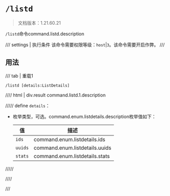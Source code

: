 # `/listd`

> 文档版本：1.21.60.21

`/listd`命令command.listd.description

/// settings | 执行条件
该命令需要权限等级：`host`|`3`。该命令需要开启作弊。
///

## 用法

/// tab | 重载1
```mcfunction
/listd [details:ListDetails]
```

//// html | div.result
command.listd.1.description

///// define
`details`：<!-- md:samp ListDetails -->

- 枚举类型，可选。command.enum.listdetails.description枚举值如下：

  |值|描述|
  |---|---|
  |`ids`|command.enum.listdetails.ids|
  |`uuids`|command.enum.listdetails.uuids|
  |`stats`|command.enum.listdetails.stats|



/////

////

///
